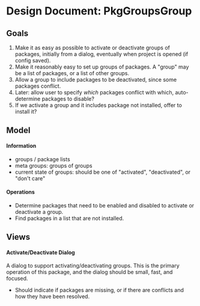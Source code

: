 # Design Document: PkgGroupsGroup

## Goals
1. Make it as easy as possible to activate or deactivate groups of packages, initially
from a dialog, eventually when project is opened (if config saved).
2. Make it reasonably easy to set up groups of packages. A "group" may be a list of
packages, or a list of other groups.
3. Allow a group to include packages to be deactivated, since some packages conflict.
4. Later: allow user to specify *which* packages conflict with which, auto-determine
packages to disable?
5. If we activate a group and it includes package not installed, offer to install it?

## Model
#### Information
* groups / package lists
* meta groups: groups of groups
* current state of groups: should be one of "activated", "deactivated", or "don't care"

#### Operations
* Determine packages that need to be enabled and disabled to activate or deactivate a group.
* Find packages in a list that are not installed.

## Views


#### Activate/Deactivate Dialog

A dialog to support activating/deactivating groups. This is the primary operation of this package, and the dialog should be small, fast, and focused.
* Should indicate if packages are missing, or if there are conflicts and how they have been resolved.
